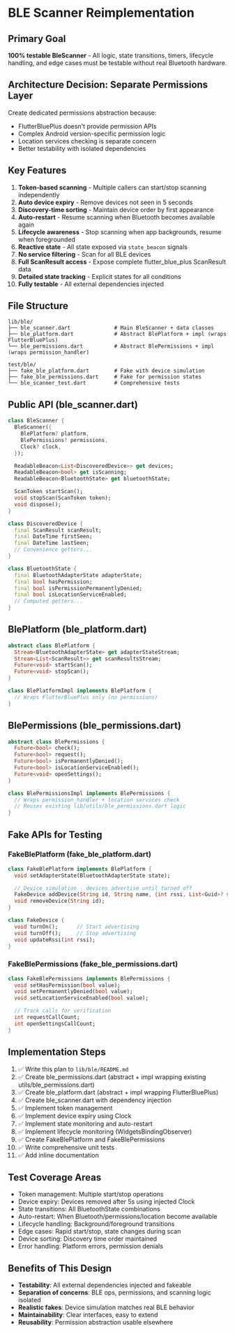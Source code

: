 # BLE Scanner Reimplementation

## Primary Goal
**100% testable BleScanner** - All logic, state transitions, timers, lifecycle handling, and edge cases must be testable without real Bluetooth hardware.

## Architecture Decision: Separate Permissions Layer
Create dedicated permissions abstraction because:
- FlutterBluePlus doesn't provide permission APIs
- Complex Android version-specific permission logic
- Location services checking is separate concern
- Better testability with isolated dependencies

## Key Features
1. **Token-based scanning** - Multiple callers can start/stop scanning independently
2. **Auto device expiry** - Remove devices not seen in 5 seconds
3. **Discovery-time sorting** - Maintain device order by first appearance
4. **Auto-restart** - Resume scanning when Bluetooth becomes available again
5. **Lifecycle awareness** - Stop scanning when app backgrounds, resume when foregrounded
6. **Reactive state** - All state exposed via `state_beacon` signals
7. **No service filtering** - Scan for all BLE devices
8. **Full ScanResult access** - Expose complete flutter_blue_plus ScanResult data
9. **Detailed state tracking** - Explicit states for all conditions
10. **Fully testable** - All external dependencies injected

## File Structure
```
lib/ble/
├── ble_scanner.dart              # Main BleScanner + data classes
├── ble_platform.dart             # Abstract BlePlatform + impl (wraps FlutterBluePlus)
└── ble_permissions.dart          # Abstract BlePermissions + impl (wraps permission_handler)

test/ble/
├── fake_ble_platform.dart        # Fake with device simulation
├── fake_ble_permissions.dart     # Fake for permission states
└── ble_scanner_test.dart         # Comprehensive tests
```

## Public API (ble_scanner.dart)

```dart
class BleScanner {
  BleScanner({
    BlePlatform? platform,
    BlePermissions? permissions,
    Clock? clock,
  });

  ReadableBeacon<List<DiscoveredDevice>> get devices;
  ReadableBeacon<bool> get isScanning;
  ReadableBeacon<BluetoothState> get bluetoothState;

  ScanToken startScan();
  void stopScan(ScanToken token);
  void dispose();
}

class DiscoveredDevice {
  final ScanResult scanResult;
  final DateTime firstSeen;
  final DateTime lastSeen;
  // Convenience getters...
}

class BluetoothState {
  final BluetoothAdapterState adapterState;
  final bool hasPermission;
  final bool isPermissionPermanentlyDenied;
  final bool isLocationServiceEnabled;
  // Computed getters...
}
```

## BlePlatform (ble_platform.dart)

```dart
abstract class BlePlatform {
  Stream<BluetoothAdapterState> get adapterStateStream;
  Stream<List<ScanResult>> get scanResultsStream;
  Future<void> startScan();
  Future<void> stopScan();
}

class BlePlatformImpl implements BlePlatform {
  // Wraps FlutterBluePlus only (no permissions)
}
```

## BlePermissions (ble_permissions.dart)

```dart
abstract class BlePermissions {
  Future<bool> check();
  Future<bool> request();
  Future<bool> isPermanentlyDenied();
  Future<bool> isLocationServiceEnabled();
  Future<void> openSettings();
}

class BlePermissionsImpl implements BlePermissions {
  // Wraps permission_handler + location services check
  // Reuses existing lib/utils/ble_permissions.dart logic
}
```

## Fake APIs for Testing

### FakeBlePlatform (fake_ble_platform.dart)
```dart
class FakeBlePlatform implements BlePlatform {
  void setAdapterState(BluetoothAdapterState state);

  // Device simulation - devices advertise until turned off
  FakeDevice addDevice(String id, String name, {int rssi, List<Guid>? services});
  void removeDevice(String id);
}

class FakeDevice {
  void turnOn();      // Start advertising
  void turnOff();     // Stop advertising
  void updateRssi(int rssi);
}
```

### FakeBlePermissions (fake_ble_permissions.dart)
```dart
class FakeBlePermissions implements BlePermissions {
  void setHasPermission(bool value);
  void setPermanentlyDenied(bool value);
  void setLocationServiceEnabled(bool value);

  // Track calls for verification
  int requestCallCount;
  int openSettingsCallCount;
}
```

## Implementation Steps
1. ✅ Write this plan to `lib/ble/README.md`
2. ✅ Create ble_permissions.dart (abstract + impl wrapping existing utils/ble_permissions.dart)
3. ✅ Create ble_platform.dart (abstract + impl wrapping FlutterBluePlus)
4. ✅ Create ble_scanner.dart with dependency injection
5. ✅ Implement token management
6. ✅ Implement device expiry using Clock
7. ✅ Implement state monitoring and auto-restart
8. ✅ Implement lifecycle monitoring (WidgetsBindingObserver)
9. ✅ Create FakeBlePlatform and FakeBlePermissions
10. ✅ Write comprehensive unit tests
11. ✅ Add inline documentation

## Test Coverage Areas
- Token management: Multiple start/stop operations
- Device expiry: Devices removed after 5s using injected Clock
- State transitions: All BluetoothState combinations
- Auto-restart: When Bluetooth/permissions/location become available
- Lifecycle handling: Background/foreground transitions
- Edge cases: Rapid start/stop, state changes during scan
- Device sorting: Discovery time order maintained
- Error handling: Platform errors, permission denials

## Benefits of This Design
- **Testability**: All external dependencies injected and fakeable
- **Separation of concerns**: BLE ops, permissions, and scanning logic isolated
- **Realistic fakes**: Device simulation matches real BLE behavior
- **Maintainability**: Clear interfaces, easy to extend
- **Reusability**: Permission abstraction usable elsewhere
